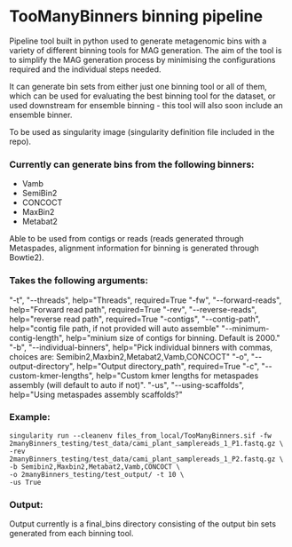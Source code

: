 # TooManyBinners binning pipeline

Pipeline tool built in python used to generate metagenomic bins with a variety of different binning tools for MAG generation. The aim of the tool is to simplify the MAG generation process by minimising the configurations required and the individual steps needed. 

It can generate bin sets from either just one binning tool or all of them, which can be used for evaluating the best binning tool for the dataset, or used downstream for ensemble binning - this tool will also soon include an ensemble binner.

To be used as singularity image (singularity definition file included in the repo).

### Currently can generate bins from the following binners:
- Vamb
- SemiBin2
- CONCOCT
- MaxBin2
- Metabat2

Able to be used from contigs or reads (reads generated through Metaspades, alignment information for binning is generated through Bowtie2).

### Takes the following arguments:

"-t", "--threads", help="Threads", required=True
"-fw", "--forward-reads", help="Forward read path", required=True
"-rev", "--reverse-reads", help="reverse read path", required=True
"-contigs", "--contig-path", help="contig file path, if not provided will auto assemble"
"--minimum-contig-length", help="minium size of contigs for binning. Default is 2000."
"-b", "--individual-binners", help="Pick individual binners with commas, choices are: Semibin2,Maxbin2,Metabat2,Vamb,CONCOCT"
"-o", "--output-directory", help="Output directory_path", required=True
"-c", "--custom-kmer-lengths", help="Custom kmer lengths for metaspades assembly (will default to auto if not)".
"-us", "--using-scaffolds", help="Using metaspades assembly scaffolds?"

### Example:
```
singularity run --cleanenv files_from_local/TooManyBinners.sif -fw 2manyBinners_testing/test_data/cami_plant_samplereads_1_P1.fastq.gz \
-rev 2manyBinners_testing/test_data/cami_plant_samplereads_1_P2.fastq.gz \
-b Semibin2,Maxbin2,Metabat2,Vamb,CONCOCT \
-o 2manyBinners_testing/test_output/ -t 10 \
-us True
```


### Output:
Output currently is a final_bins directory consisting of the output bin sets generated from each binning tool.